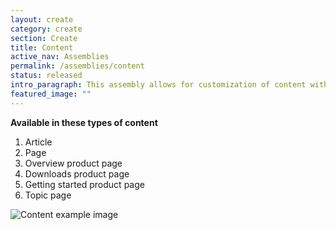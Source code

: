 ```yaml
---
layout: create
category: create
section: Create
title: Content
active_nav: Assemblies
permalink: /assemblies/content
status: released
intro_paragraph: This assembly allows for customization of content with a WYSIWYG.
featured_image: ""
---
```

**Available in these types of content**

1. Article
2. Page
3. Overview product page
4. Downloads product page
5. Getting started product page
6. Topic page

![Content example image](/design-manual/assets/uploads/content-example.png)
